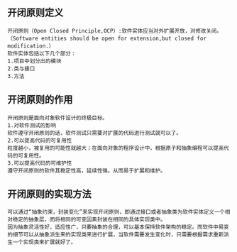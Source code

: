 开闭原则定义
---------
    开闭原则（Open Closed Principle,OCP）:软件实体应当对外扩展开放，对修改关闭。（Software entities should be open for extension,but closed for modification.）
    软件实体包括以下几个部分：
    1.项目中划分出的模块
    2.类与接口
    3.方法
开闭原则的作用
---------
    开闭原则是面向对象软件设计的终极目标。
    1.对软件测试的影响
    软件遵守开闭原则的话，软件测试只需要对扩展的代码进行测试就可以了。
    2.可以提高代码的可复用性
    粒度越小，被复用的可能性就越大；在面向对象的程序设计中，根据原子和抽象编程可以提高代码的可复用性。
    3.可以提高代码的可维护性
    遵守开闭原则的软件其稳定性高，延续性强。从而易于扩展和维护。
开闭原则的实现方法
---------
    可以通过“抽象约束，封装变化”来实现开闭原则，即通过接口或者抽象类为软件实体定义一个相对稳定的抽象层，而将相同的可变因素封装在相同的具体实现类中。
    因为抽象灵活性好，适应性广，只要抽象的合理，可以基本保持软件架构的稳定。而软件中易变的细节可以从抽象派生来的实现类来进行扩展，当软件需要发生变化时，只需要根据需求重新派生一个实现类来扩展就好了。

